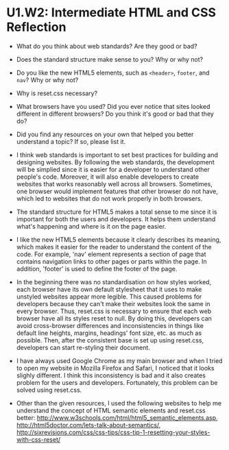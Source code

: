 # U1.W2: Intermediate HTML and CSS Reflection

* What do you think about web standards? Are they good or bad?
* Does the standard structure make sense to you? Why or why not?
* Do you like the new HTML5 elements, such as `<header>`, `footer`, and `nav`? Why or why not?
* Why is reset.css necessary? 
* What browsers have you used? Did you ever notice that sites looked different in different browsers? Do you think it's good or bad that they do?
* Did you find any resources on your own that helped you better understand a topic? If so, please list it.

* I think web standards is important to set best practices for building and designing websites. By following the web standards, the development will be simplied since it is easier for a developer to understand other people's code. Moreover, it will also enable developers to create websites that works reasonably well across all browsers. Sometimes, one browser would implement features that other browser do not have, which led to websites that do not work properly in both browsers. 

* The standard structure for HTML5 makes a total sense to me since it is important for both the users and developers. It helps them understand what's happening and where is it on the page easier.

* I like the new HTML5 elements because it clearly describes its meaning, which makes it easier for the reader to understand the content of the code. For example, 'nav' element represents a section of page that contains navigation links to other pages or parts within the page. In addition, 'footer' is used to define the footer of the page. 

* In the beginning there was no standardisation on how styles worked, each browser have its own default stylesheet that it uses to make unstyled websites appear more legible. This caused problems for developers because they can't make their websites look the same in every browser. Thus, reset.css is necessary to ensure that each web browser have all its styles reset to null. By doing this, developers can avoid cross-browser differences and inconsistencies in things like default line heights, margins, headings' font size, etc. as much as possible. Then, after the consistent base is set up using reset.css, developers can start re-styling their document. 

* I have always used Google Chrome as my main browser and when I tried to open my website in Mozilla Firefox and Safari, I noticed that it looks slighly different. I think this inconsistency is bad and it also creates problem for the users and developers. Fortunately, this problem can be solved using reset.css. 

* Other than the given resources, I used the following websites to help me understand the concept of HTML semantic elements and reset.css better:
http://www.w3schools.com/html/html5_semantic_elements.asp, http://html5doctor.com/lets-talk-about-semantics/, http://sixrevisions.com/css/css-tips/css-tip-1-resetting-your-styles-with-css-reset/